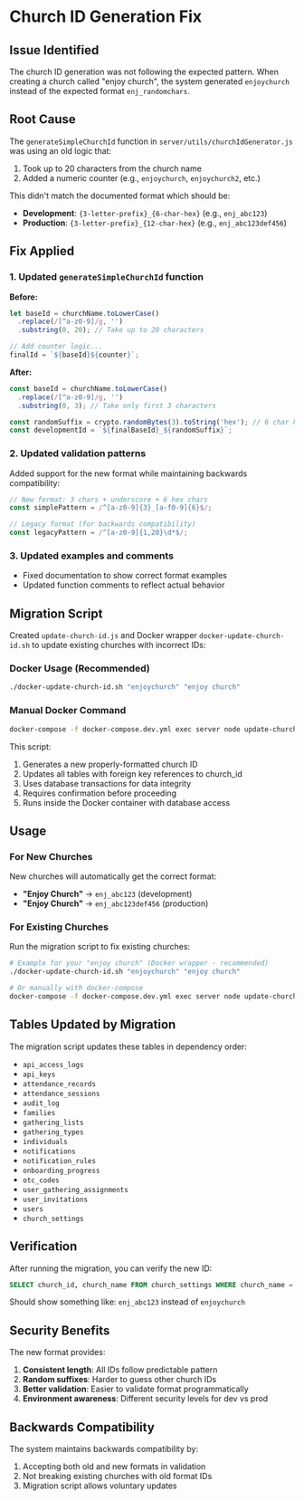 # Church ID Generation Fix

## Issue Identified

The church ID generation was not following the expected pattern. When creating a church called "enjoy church", the system generated `enjoychurch` instead of the expected format `enj_randomchars`.

## Root Cause

The `generateSimpleChurchId` function in `server/utils/churchIdGenerator.js` was using an old logic that:
1. Took up to 20 characters from the church name
2. Added a numeric counter (e.g., `enjoychurch`, `enjoychurch2`, etc.)

This didn't match the documented format which should be:
- **Development**: `{3-letter-prefix}_{6-char-hex}` (e.g., `enj_abc123`)
- **Production**: `{3-letter-prefix}_{12-char-hex}` (e.g., `enj_abc123def456`)

## Fix Applied

### 1. Updated `generateSimpleChurchId` function

**Before:**
```javascript
let baseId = churchName.toLowerCase()
  .replace(/[^a-z0-9]/g, '')
  .substring(0, 20); // Take up to 20 characters

// Add counter logic...
finalId = `${baseId}${counter}`;
```

**After:**
```javascript
const baseId = churchName.toLowerCase()
  .replace(/[^a-z0-9]/g, '')
  .substring(0, 3); // Take only first 3 characters

const randomSuffix = crypto.randomBytes(3).toString('hex'); // 6 char hex
const developmentId = `${finalBaseId}_${randomSuffix}`;
```

### 2. Updated validation patterns

Added support for the new format while maintaining backwards compatibility:
```javascript
// New format: 3 chars + underscore + 6 hex chars
const simplePattern = /^[a-z0-9]{3}_[a-f0-9]{6}$/;

// Legacy format (for backwards compatibility)
const legacyPattern = /^[a-z0-9]{1,20}\d*$/;
```

### 3. Updated examples and comments

- Fixed documentation to show correct format examples
- Updated function comments to reflect actual behavior

## Migration Script

Created `update-church-id.js` and Docker wrapper `docker-update-church-id.sh` to update existing churches with incorrect IDs:

### Docker Usage (Recommended)
```bash
./docker-update-church-id.sh "enjoychurch" "enjoy church"
```

### Manual Docker Command
```bash
docker-compose -f docker-compose.dev.yml exec server node update-church-id.js "enjoychurch" "enjoy church"
```

This script:
1. Generates a new properly-formatted church ID
2. Updates all tables with foreign key references to church_id
3. Uses database transactions for data integrity
4. Requires confirmation before proceeding
5. Runs inside the Docker container with database access

## Usage

### For New Churches
New churches will automatically get the correct format:
- **"Enjoy Church"** → `enj_abc123` (development)
- **"Enjoy Church"** → `enj_abc123def456` (production)

### For Existing Churches
Run the migration script to fix existing churches:

```bash
# Example for your "enjoy church" (Docker wrapper - recommended)
./docker-update-church-id.sh "enjoychurch" "enjoy church"

# Or manually with docker-compose
docker-compose -f docker-compose.dev.yml exec server node update-church-id.js "enjoychurch" "enjoy church"
```

## Tables Updated by Migration

The migration script updates these tables in dependency order:
- `api_access_logs`
- `api_keys`
- `attendance_records` 
- `attendance_sessions`
- `audit_log`
- `families`
- `gathering_lists`
- `gathering_types`
- `individuals`
- `notifications`
- `notification_rules`
- `onboarding_progress`
- `otc_codes`
- `user_gathering_assignments`
- `user_invitations`
- `users`
- `church_settings`

## Verification

After running the migration, you can verify the new ID:

```sql
SELECT church_id, church_name FROM church_settings WHERE church_name = 'enjoy church';
```

Should show something like: `enj_abc123` instead of `enjoychurch`

## Security Benefits

The new format provides:
1. **Consistent length**: All IDs follow predictable pattern
2. **Random suffixes**: Harder to guess other church IDs
3. **Better validation**: Easier to validate format programmatically
4. **Environment awareness**: Different security levels for dev vs prod

## Backwards Compatibility

The system maintains backwards compatibility by:
1. Accepting both old and new formats in validation
2. Not breaking existing churches with old format IDs
3. Migration script allows voluntary updates
